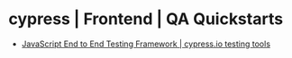 # cypress | Frontend | QA Quickstarts
- [JavaScript End to End Testing Framework | cypress.io testing tools](https://www.cypress.io/)

